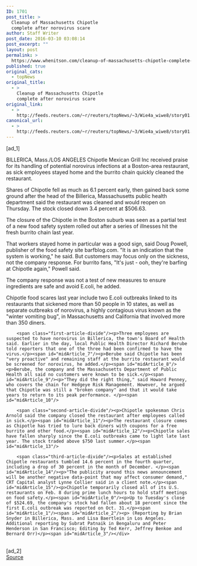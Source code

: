 ```yaml
---
ID: 1701
post_title: >
  Cleanup of Massachusetts Chipotle
  complete after norovirus scare
author: Staff Writer
post_date: 2016-03-10 03:08:14
post_excerpt: ""
layout: post
permalink: >
  https://www.whenitson.com/cleanup-of-massachusetts-chipotle-complete-after-norovirus-scare/
published: true
original_cats:
  - topNews
original_title:
  - >
    Cleanup of Massachusetts Chipotle
    complete after norovirus scare
original_link:
  - >
    http://feeds.reuters.com/~r/reuters/topNews/~3/Wie4a_wiwe8/story01.htm
canonical_url:
  - >
    http://feeds.reuters.com/~r/reuters/topNews/~3/Wie4a_wiwe8/story01.htm
---
```

 [ad_1]
<br><div id="articleText">
<span id="midArticle_start"/>

<span id="midArticle_0"/><span class="focusParagraph" readability="6"><p><span class="articleLocation">BILLERICA, Mass./LOS ANGELES</span> Chipotle Mexican Grill Inc received praise for its handling of potential norovirus infections at a Boston-area restaurant, as sick employees stayed home and the burrito chain quickly cleaned the restaurant.</p></span><span id="midArticle_1"/><p>Shares of Chipotle fell as much as 6.1 percent early, then gained back some ground after the head of the Billerica, Massachusetts public health department said the restaurant was cleaned and would reopen on Thursday. The stock closed down 3.4 percent at $506.63.</p><span id="midArticle_2"/><p>The closure of the Chipotle in the Boston suburb was seen as a partial test of a new food safety system rolled out after a series of illnesses hit the fresh burrito chain last year. </p><span id="midArticle_3"/><p>That workers stayed home in particular was a good sign, said Doug Powell, publisher of the food safety site barfblog.com. "It is an indication that the system is working," he said. But customers may focus only on the sickness, not the company response. For burrito fans, "It's just - ooh, they're barfing at Chipotle again," Powell said.</p><span id="midArticle_4"/><p>The company response was not a test of new measures to ensure ingredients are safe and avoid E.coli, he added.</p><span id="midArticle_5"/><p>Chipotle food scares last year include two E.coli outbreaks linked to its restaurants that sickened more than 50 people in 10 states, as well as separate outbreaks of norovirus, a highly contagious virus known as the "winter vomiting bug", in Massachusetts and California that involved more than 350 diners.</p><span id="midArticle_6"/>
        
        <span class="first-article-divide"/><p>Three employees are suspected to have norovirus in Billerica, the town's Board of Health said. Earlier in the day, local Public Health Director Richard Berube told reporters that one of the three had been confirmed to have the virus.</p><span id="midArticle_7"/><p>Berube said Chipotle has been "very proactive" and remaining staff at the burrito restaurant would be screened for norovirus, he added.</p><span id="midArticle_8"/><p>Berube, the company and the Massachusetts Department of Public Health all said no customers were known to be sick.</p><span id="midArticle_9"/><p>"They did the right thing," said Howard Penney, who covers the chain for Hedgeye Risk Management. However, he argued that Chipotle was still a "broken company" and that it would take years to return to its peak performance. </p><span id="midArticle_10"/>
        
        <span class="second-article-divide"/><p>Chipotle spokesman Chris Arnold said the company closed the restaurant after employees called in sick.</p><span id="midArticle_11"/><p>The restaurant closure comes as Chipotle has tried to lure back diners with coupons for a free burrito and other food.</p><span id="midArticle_12"/><p>Chipotle sales have fallen sharply since the E.coli outbreaks came to light late last year. The stock traded above $750 last summer.</p><span id="midArticle_13"/>
        
        <span class="third-article-divide"/><p>Sales at established Chipotle restaurants tumbled 14.6 percent in the fourth quarter, including a drop of 30 percent in the month of December. </p><span id="midArticle_14"/><p>"The publicity around this news announcement will be another negative data-point that may affect consumer demand," CRT Capital analyst Lynne Collier said in a client note.</p><span id="midArticle_15"/><p>Chipotle temporarily closed all of its U.S. restaurants on Feb. 8 during prime lunch hours to hold staff meetings on food safety.</p><span id="midArticle_0"/><p>Up to Tuesday's close of $524.69, the company's stock had fallen about 18 percent since the first E.coli outbreak was reported on Oct. 31.</p><span id="midArticle_1"/><span id="midArticle_2"/><p> (Reporting by Brian Snyder in Billerica, Mass. and Lisa Baertlein in Los Angeles. Additional reporting by Subrat Patnaik in Bengaluru and Peter Henderson in San Francisco; Editing by Ted Kerr, Jeffrey Benkoe and Bernard Orr)</p><span id="midArticle_3"/></div>
<br>[ad_2]
<br><a href="http://feeds.reuters.com/~r/reuters/topNews/~3/Wie4a_wiwe8/story01.htm">Source </a>